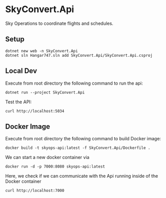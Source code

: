# SkyConvert.Api

Sky Operations to coordinate flights and schedules.

## Setup

```shell
dotnet new web -n SkyConvert.Api
dotnet sln Hangar747.sln add SkyConvert.Api/SkyConvert.Api.csproj
```

## Local Dev

Execute from root directory the following command to run the api:

```shell
dotnet run --project SkyConvert.Api
```

Test the API:

```shell
curl http://localhost:5034
```

## Docker Image

Execute from root directory the following command to build Docker image:

```docker
docker build -t skyops-api:latest -f SkyConvert.Api/Dockerfile .
```

We can start a new docker container via

```docker
docker run -d -p 7000:8080 skyops-api:latest
```

Here, we check if we can communicate with the Api running inside of the Docker container

```bash
curl http://localhost:7000
```
